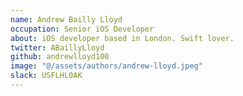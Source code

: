 ```yaml
---
name: Andrew Bailly Lloyd
occupation: Senior iOS Developer
about: iOS developer based in London. Swift lover.
twitter: ABaillyLloyd
github: andrewlloyd100
image: "@/assets/authors/andrew-lloyd.jpeg"
slack: USFLHL0AK
---
```

